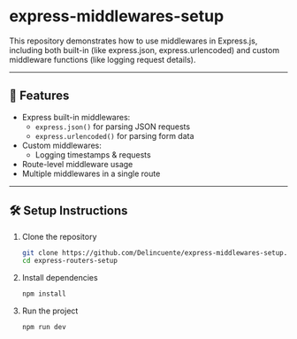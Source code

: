 # express-middlewares-setup
This repository demonstrates how to use middlewares in Express.js, including both built-in (like express.json, express.urlencoded) and custom middleware functions (like logging request details).

---

## 📌 Features
- Express built-in middlewares:
  - `express.json()` for parsing JSON requests
  - `express.urlencoded()` for parsing form data
- Custom middlewares:
  - Logging timestamps & requests
- Route-level middleware usage
- Multiple middlewares in a single route

---

## 🛠️ Setup Instructions

1. Clone the repository
   ```bash
   git clone https://github.com/Delincuente/express-middlewares-setup.git
   cd express-routers-setup

2. Install dependencies
   ```bash
   npm install

3. Run the project
   ```bash
   npm run dev
